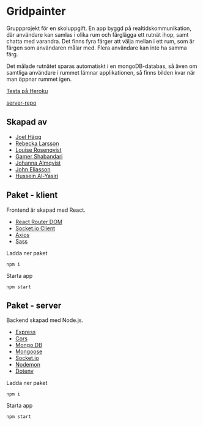 # Gridpainter

Gruppprojekt för en skoluppgift. En app byggd på realtidskommunikation, där användare kan samlas i olika rum och färglägga ett rutnät ihop, samt chatta med varandra. Det finns fyra färger att välja mellan i ett rum, som är färgen som användaren målar med. Flera användare kan inte ha samma färg.

Det målade rutnätet sparas automatiskt i en mongoDB-databas, så även om samtliga användare i rummet lämnar applikationen, så finns bilden kvar när man öppnar rummet igen.

[Testa på Heroku](https://gridpainter-front-v2.herokuapp.com/)

[server-repo](https://github.com/Joelhagg/Gridpainter-back)

## Skapad av

- [Joel Hägg](https://github.com/Joelhagg)
- [Rebecka Larsson](https://github.com/Reebeecka)
- [Louise Rosenqvist](https://github.com/lrosenqv)
- [Gamer Shabandari](https://github.com/GamerShabandari)
- [Johanna Almqvist](https://github.com/johanna-almqvist)
- [John Eliasson](https://github.com/JohnEliasson)
- [Hussein Al-Yasiri](https://github.com/husse00)

## Paket - klient
Frontend är skapad med React.

- [React Router DOM](https://www.npmjs.com/package/react-router-dom)
- [Socket.io Client](https://www.npmjs.com/package/socket.io-client)
- [Axios](https://www.npmjs.com/package/axios)
- [Sass](https://www.npmjs.com/package/sass)

Ladda ner paket
```
npm i
```

Starta app
```
npm start
```



## Paket - server
Backend skapad med Node.js.

- [Express](https://www.npmjs.com/package/express)
- [Cors](https://www.npmjs.com/package/cors)
- [Mongo DB](https://www.npmjs.com/package/mongodb)
- [Mongoose](https://www.npmjs.com/package/mongoose)
- [Socket.io](https://www.npmjs.com/package/socket.io)
- [Nodemon](https://www.npmjs.com/package/nodemon)
- [Dotenv](https://www.npmjs.com/package/dotenv)

Ladda ner paket
```
npm i
```

Starta app
```
npm start
```
